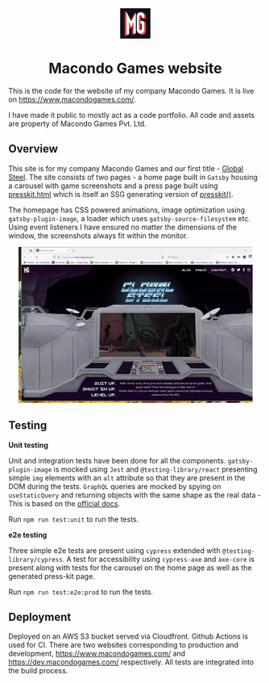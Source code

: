 <div align="center">
  <a href="https://www.gatsbyjs.com">
    <img alt="Macondo Games Icon" src="./src/images/icon.png" width="60" />
  </a>
</div>
<h1 align="center">
  Macondo Games website
</h1>

This is the code for the website of my company Macondo Games. It is live on https://www.macondogames.com/. 

I have made it public to mostly act as a code portfolio. All code and assets are property of Macondo Games Pvt. Ltd. 

## Overview

This site is for my company Macondo Games and our first title - [Global Steel](https://store.steampowered.com/app/1073970/Global_Steel/). The site consists of two pages - a home page built in `Gatsby` housing a carousel with game screenshots and a press page built using [presskit.html](https://github.com/pixelnest/presskit.html) which is itself an SSG generating version of [presskit()](http://dopresskit.com/).

The homepage has CSS powered animations, image optimization using `gatsby-plugin-image`, a loader which uses `gatsby-source-filesystem` etc. Using event listeners I have ensured no matter the dimensions of the window, the screenshots always fit within the monitor.

<div align="center">
  <img alt="Resizing carousel" src="./src/images/resize.gif"/>
</div>

## Testing
**Unit testing**

Unit and integration tests have been done for all the components. `gatsby-plugin-image` is mocked using `Jest` and `@testing-library/react` presenting simple `img` elements with an `alt` attribute so that they are present in the DOM during the tests. `GraphQL` queries are mocked by spying on `useStaticQuery` and returning objects with the same shape as the real data - This is based on the [official docs](https://www.gatsbyjs.com/docs/how-to/testing/testing-components-with-graphql/).

Run `npm run test:unit` to run the tests.

**e2e testing**

Three simple e2e tests are present using `cypress` extended with `@testing-library/cypress`. A test for accessibility using `cypress-axe` and `axe-core` is present along with tests for the carousel on the home page as well as the generated press-kit page.

Run `npm run test:e2e:prod` to run the tests.

## Deployment

Deployed on an AWS S3 bucket served via Cloudfront. Github Actions is used for CI. There are two websites corresponding to production and development, https://www.macondogames.com/ and https://dev.macondogames.com/ respectively. All tests are integrated into the build process.


